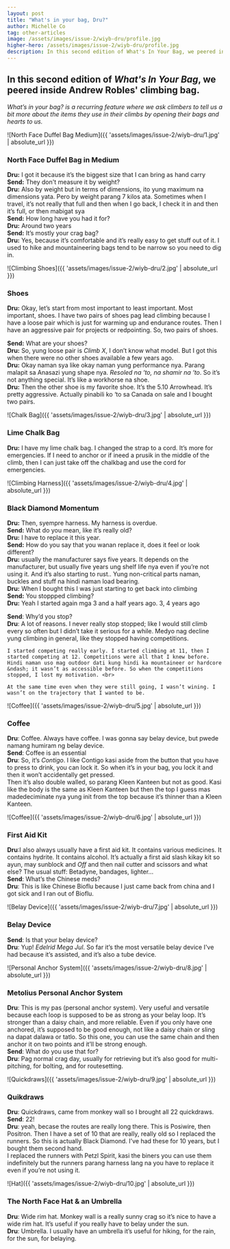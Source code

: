 ```yaml
---
layout: post
title: "What's in your bag, Dru?"
author: Michelle Co
tag: other-articles
image: /assets/images/issue-2/wiyb-dru/profile.jpg
higher-hero: /assets/images/issue-2/wiyb-dru/profile.jpg
description: In this second edition of What's In Your Bag, we peered inside Andrew Robles' climbing bag. 
---
```


<h2 class="pre-text">
	In this second edition of <em>What's In Your Bag</em>, we peered inside <strong>Andrew Robles</strong>' climbing bag. 
</h2>

<em>
	What’s in your bag? is a recurring feature where we ask climbers to tell us a bit more about the items they use in their climbs by opening their bags and hearts to us.
</em>

![North Face Duffel Bag Medium]({{ 'assets/images/issue-2/wiyb-dru/1.jpg' | absolute_url }})
<h3>North Face Duffel Bag in Medium</h3>

<strong>Dru:</strong> I got it because it’s the biggest size that I can bring as hand carry <br>
<strong>Send:</strong> They don't measure it by weight? <br>
<strong>Dru:</strong> Also by weight but in terms of dimensions, ito yung maximum na dimensions yata. Pero by weight parang 7 kilos ata. Sometimes when I travel, it’s not really that full and then when I go back, I check it in and then it’s full, or then mabigat sya <br>
<strong>Send:</strong> How long have you had it for? <br>
<strong>Dru:</strong> Around two years <br>
<strong>Send:</strong> It’s mostly your crag bag? <br>
<strong>Dru:</strong> Yes, because it’s comfortable and it’s really easy to get stuff out of it. I used to hike and mountaineering bags tend to be narrow so you need to dig in. <br>


![Climbing Shoes]({{ 'assets/images/issue-2/wiyb-dru/2.jpg' | absolute_url }})
<h3>Shoes</h3>
<strong>Dru:</strong> Okay, let’s start from most important to least important. Most important, shoes. I have two pairs of shoes pag lead climbing because I have a loose pair which is just for warming up and endurance routes. Then I have an aggressive pair for projects or redpointing. So, two pairs of shoes.

<strong>Send:</strong> What are your shoes? <br>
<strong>Dru:</strong> So, yung loose pair is <em>Climb X</em>, I don’t know what model. But I got this when there were no other shoes available a few years ago. <br>
<strong>Dru:</strong> Okay naman sya like okay naman yung performance nya. Parang malapit sa Anasazi yung shape nya. <em>Resoled na ‘to, na shamir na ‘to</em>. So it’s not anything special. It’s like a workhorse na shoe. <br>
<strong>Dru:</strong> Then the other shoe is my favorite shoe. It’s the 5.10 Arrowhead. It’s pretty aggressive. Actually pinabili ko ‘to sa Canada on sale and I bought two pairs.

![Chalk Bag]({{ 'assets/images/issue-2/wiyb-dru/3.jpg' | absolute_url }})
<h3>Lime Chalk Bag</h3>

<strong>Dru:</strong> I have my lime chalk bag. I changed the strap to a cord. It’s more for emergencies. If I need to anchor or if ineed a prusik in the middle of the climb, then I can just take off the chalkbag and use the cord for emergencies.

![Climbing Harness]({{ 'assets/images/issue-2/wiyb-dru/4.jpg' | absolute_url }})
<h3>Black Diamond Momentum</h3>

<strong>Dru:</strong> Then, syempre harness. My harness is overdue. <br>
<strong>Send:</strong> What do you mean, like it’s really old? <br>
<strong>Dru:</strong> I have to replace it this year. <br>
<strong>Send:</strong> How do you say that you wanan replace it, does it feel or look different? <br>
<strong>Dru:</strong> usually the manufacturer says five years. It depends on the manufacturer, but usually five years ung shelf life nya even if you’re not using it. And it’s also starting to rust.. Yung non-critical parts naman, buckles and stuff na hindi naman load bearing. <br>
<strong>Dru:</strong> When I bought this I was just starting to get back into climbing <br>
<strong>Send:</strong> You stoppped climbing? <br>
<strong>Dru:</strong> Yeah I started again mga 3 and a half years ago. 3, 4 years ago <br>


<div class="emphasis">
	<strong>Send</strong>: Why’d you stop? <br>
	<strong>Dru</strong>: A lot of reasons. I never really stop stopped; like I would still climb every so often but I didn’t take it serious for a while. Medyo nag decline yung climbing in general, like they stopped having competitions.  <br>

	I started competing really early. I started climbing at 11, then I started competing at 12. Competitions were all that I knew before. Hindi naman uso mag outdoor dati kung hindi ka mountaineer or hardcore &ndash; it wasn’t as accessible before. So when the competitions stopped, I lost my motivation. <br>

	At the same time even when they were still going, I wasn’t wining. I wasn’t on the trajectory that I wanted to be.

</div>

![Coffee]({{ 'assets/images/issue-2/wiyb-dru/5.jpg' | absolute_url }})
<h3>Coffee</h3>

<strong>Dru</strong>: Coffee. Always have coffee. I was gonna say belay device, but pwede namang humiram ng belay device. <br>
<strong>Send</strong>: Coffee is an essential <br>
<strong>Dru</strong>: So, it’s <em>Contigo</em>. I like Contigo kasi aside from the button that you have to press to drink, you can lock it. So when it’s in your bag, you lock it and then it won’t accidentally get pressed. <br> Then it’s also double walled, so parang Kleen Kanteen but not as good. Kasi like the body is the same as Kleen Kanteen but then the top I guess mas madedeciminate nya yung init from the top because it’s thinner than a Kleen Kanteen.


![Coffee]({{ 'assets/images/issue-2/wiyb-dru/6.jpg' | absolute_url }})
<h3>First Aid Kit</h3>

<strong>Dru</strong>:I also always usually have a first aid kit. It contains various medicines. It contains hydrite. It contains alcohol. It’s actually a first aid slash kikay kit so ayun, may sunblock and <em>Off</em> and then nail cutter and scissors and what else? The usual stuff: Betadyne, bandages, lighter... <br>
<strong>Send</strong>: What’s the Chinese meds? <br>
<strong>Dru</strong>:  This is like Chinese Bioflu because I just came back from china and I got sick and I ran out of Bioflu. 


![Belay Device]({{ 'assets/images/issue-2/wiyb-dru/7.jpg' | absolute_url }})
<h3>Belay Device</h3>

<strong>Send</strong>: Is that your belay device? <br>
<strong>Dru</strong>: Yup! <em>Edelrid Mega Jul</em>. So far it’s the most versatile belay device I've had because it’s assisted, and it’s also a tube device.

![Personal Anchor System]({{ 'assets/images/issue-2/wiyb-dru/8.jpg' | absolute_url }})
<h3>Metolius Personal Anchor System</h3>

<strong>Dru</strong>: This is my pas (personal anchor system). Very useful and versatile because each loop is supposed to be as strong as your belay loop. It’s stronger than a daisy chain, and more reliable. Even if you only have one anchored, it’s supposed to be good enough, not like a daisy chain or sling na dapat dalawa or tatlo. So this one, you can use the same chain and  then anchor it on two points and it’ll be strong enough. <br>
<strong>Send</strong>: What do you use that for? <br>
<strong>Dru</strong>: Pag normal crag day, usually for retrieving but it’s also good for multi-pitching, for bolting, and for routesetting. 

![Quickdraws]({{ 'assets/images/issue-2/wiyb-dru/9.jpg' | absolute_url }})
<h3>Quikdraws</h3>

<strong>Dru</strong>: Quickdraws, came from monkey wall so I brought all 22 quickdraws. <br>
<strong>Send</strong>: 22! <br>
<strong>Dru</strong>: yeah, becase the routes are really long there. This is Posiwire, then Positron. Then I have a set of 10 that are really, really old so I replaced the runners. So this is actually Black Diamond. I’ve had these for 10 years, but I bought them second hand. <br>
I replaced the runners with Petzl Spirit, kasi the biners you can use them indefinitely but the runners parang harness lang na you have to replace it even if you’re not using it.

![Hat]({{ 'assets/images/issue-2/wiyb-dru/10.jpg' | absolute_url }})
<h3>The North Face Hat &amp; an Umbrella</h3>

<strong>Dru</strong>: Wide rim hat. Monkey wall is a really sunny crag so it’s nice to have a wide rim hat. It’s useful if you really have to belay under the sun. <br>
<strong>Dru</strong>: Umbrella. I usually have an umbrella it’s useful for hiking, for the rain, for the sun, for belaying.












<!-- End -->